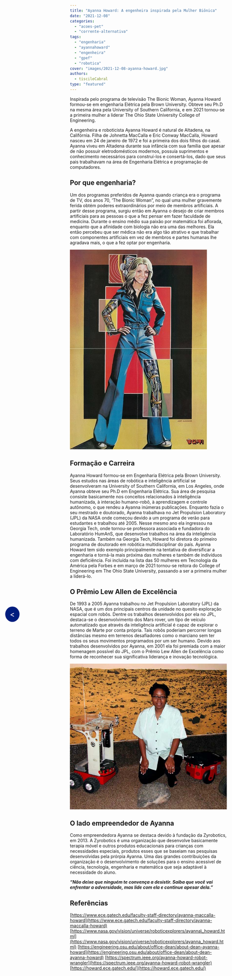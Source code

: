 ```yaml
---
title: "Ayanna Howard: A engenheira inspirada pela Mulher Biônica"
date: "2021-12-08"
categories: 
  - "acoes-pet"
  - "corrente-alternativa"
tags: 
  - "engenharia"
  - "ayannahoward"
  - "engenheira"
  - "gpef"
  - "robotica"
cover: "images/2021-12-08-ayanna-howard.jpg"
authors: 
  - tiscileCabral
type: "featured"
---
```


<!--Botão para voltar para a página anterior (posts do corrente alternativa)-->
<a href="javascript:history.back()" style="position: fixed; top: 50%; left: 20px; background-color: #001D7E; color: white; padding: 10px 15px; border-radius: 50%; text-decoration: none; font-size: 24px; z-index: 1000;">&lt;</a>

Inspirada pelo programa de televisão The Bionic Woman, Ayanna Howard formou-se em engenharia Elétrica pela Brown University. Obteve seu Ph.D na mesma área pela University of Southern California, e em 2021 tornou-se a primeira mulher a liderar The Ohio State University College of Engineering.

A engenheira e roboticista Ayanna Howard é natural de Altadena, na Califórnia. Filha de Johnetta MacCalla e Eric Conway MacCalla, Howard nasceu em 24 de janeiro de 1972 e foi a primeira dos dois filhos do casal. Ayanna viveu em Altadena durante sua infância com sua família que apesar de não possuir eletrodomésticos modernos, possuía suprimentos e conhecimento necessários para construí-los e consertá-los, dado que seus pais trabalhavam na área de Engenharia Elétrica e programação de computadores.

## Por que engenharia?

Um dos programas preferidos de Ayanna quando criança era o programa de TV, dos anos 70, ‘The Bionic Woman”, no qual uma mulher gravemente ferida obtém poderes extraordinários por meio de membros artificiais. A partir desse programa, surgiu então em Ayanna o desejo de criar membros artificiais para as pessoas o que a fez pensar em fazer faculdade de medicina. Durante o ensino médio sua paixão por matemática foi aflorada, enquanto que a afinidade com biologia não era uma das melhores. Ela então percebeu que ser médica não era algo tão atrativo e que trabalhar com componentes artificiais em vez de membros e partes humanas lhe agradava mais, o que a fez optar por engenharia.

![Cartoon of a cybernetic woman](images/wJgwZe3.jpg)

## Formação e Carreira

Ayanna Howard formou-se em Engenharia Elétrica pela Brown University. Seus estudos nas áreas de robótica e inteligência artificial se desenvolveram na University of Southern California, em Los Angeles, onde Ayanna obteve seu Ph.D em Engenharia Elétrica. Sua área de pesquisa consiste basicamente nos conceitos relacionados à inteligência humanizada, à interação humano-robô, à aprendizagem e controle autônomo, o que rendeu a Ayanna inúmeras publicações. Enquanto fazia o seu mestrado e doutorado, Ayanna trabalhava no Jet Propulsion Laboratory (JPL) da NASA onde começou devido a um programa de verão para estudantes e trabalhou até 2005. Nesse mesmo ano ela ingressou na Georgia Tech, onde tornou-se professora associada e fundadora do Laboratório HumAnS, que desenvolve trabalhos na área da inteligência humanizada. Também na Georgia Tech, Howard foi diretora do primeiro programa de doutorado em robótica multidisciplinar do país. Ayanna Howard tem sido exemplo principalmente na tentativa de diversificar a engenharia e torná-la mais próxima das mulheres e também de indivíduos com deficiência. Foi incluída na lista das 50 mulheres em Tecnologia da América pela Forbes e em março de 2021 tornou-se reitora do College of Engineering em The Ohio State University, passando a ser a primeira mulher a liderá-lo.

## O Prêmio Lew Allen de Excelência

De 1993 a 2005 Ayanna trabalhou no Jet Propulsion Laboratory (JPL) da NASA, que é um dos principais centros da unidade no quesito exploração espacial com robôs. Dentre os trabalhos desenvolvidos por ela no JPL, destaca-se o desenvolvimento dos Mars rover, um tipo de veículo automatizado que através da inteligência artificial é capaz de explorar o terreno de Marte por conta própria. Tais robôs poderiam percorrer longas distâncias mesmo em terrenos desafiadores como o marciano sem ter todos os seus movimentos programados por um ser humano. Devido aos trabalhos desenvolvidos por Ayanna, em 2001 ela foi premiada com a maior homenagem possível do JPL, com o Prêmio Lew Allen de Excelência como forma de reconhecer sua significativa liderança e inovação tecnológica.

![Ayanna](images/QBpd1hk.jpg)

## O lado empreendedor de Ayanna

Como empreendedora Ayanna se destaca devido à fundação da Zyrobotics, em 2013. A Zyrobotics é uma organização que desenvolve basicamente terapia móvel e outros produtos educacionais para crianças com necessidades especiais, produtos esses que se baseiam nas pesquisas desenvolvidas pela prórpia Ayanna. Uma das grandes contribuições da organização é o desenvolvimento de soluções para o ensino acessível de ciência, tecnologia, engenharia e matemática que seja adaptável à necessidade do aluno.

_**“Não deixe que ninguém te convença a desistir. Saiba que você vai enfrentar a adversidade, mas lide com ela e continue apesar dela.”**_

## Referências

[https://www.ece.gatech.edu/faculty-staff-directory/ayanna-maccalla-howard](https://www.ece.gatech.edu/faculty-staff-directory/ayanna-maccalla-howard) [https://www.nasa.gov/vision/universe/roboticexplorers/ayanna\_howard.html](https://www.nasa.gov/vision/universe/roboticexplorers/ayanna_howard.html) [https://engineering.osu.edu/about/office-dean/about-dean-ayanna-howard](https://engineering.osu.edu/about/office-dean/about-dean-ayanna-howard) [https://spectrum.ieee.org/ayanna-howard-robot-wrangler](https://spectrum.ieee.org/ayanna-howard-robot-wrangler) [https://howard.ece.gatech.edu/](https://howard.ece.gatech.edu/)

